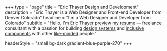 +++
type = "page"
title = "Eric Thayer Design and Development"
description = "Eric Thayer is a Web Designer and Front-end Developer from Denver Colorado"
headline = "I'm a Web Designer and Developer from Colorado"
subtitle = "Hello, I'm <a href='https://docs.google.com/document/d/1CG5F0XGEuR3ZWTTyU3i7L-wGu6gGtFXgkrhgAyKZcfM/edit?usp=sharing' title='view my resume in PDF form'>Eric Thayer <span class='sr-only'>preview my resume</span></a> — freelance consultant with a passion for building <a href='http://atomicdesign.bradfrost.com/'>design systems</a> and <a href='//www.smashingmagazine.com/inclusive-design-patterns/'>inclusive components</a> with other <a href='//twitter.com/_ericthayer/following/'>like-minded</a> people."

headerStyle = "small bg-dark gradient-blue-purple-270"
+++
